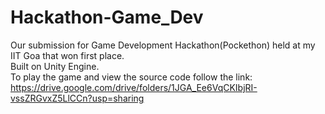 # Hackathon-Game_Dev
Our submission for Game Development Hackathon(Pockethon) held at my IIT Goa that won first place.<br>
Built on Unity Engine.<br>
To play the game and view the source code follow the link:<br>
https://drive.google.com/drive/folders/1JGA_Ee6VqCKIbjRI-vssZRGvxZ5LlCCn?usp=sharing
